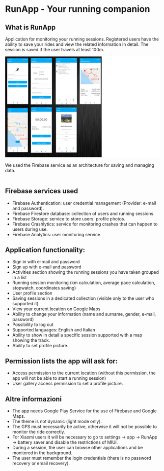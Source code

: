 # RunApp - Your running companion
## What is RunApp

Application for monitoring your running sessions. Registered users have the
ability to save your rides and view the related information in detail.
The session is saved if the user travels at least 100m.

![Poster 1](app/src/main/RunApp.png)

We used the Firebase service as an architecture for saving and managing data. <br/><br/>

## Firebase services used
- Firebase Authentication: user credential management (Provider: e-mail and password). 
- Firebase Firestore database: collection of users and running sessions. 
- Firebase Storage: service to store users' profile photos. 
- Firebase Crashlytics: service for monitoring crashes that can happen to users during use. 
- Firebase Analytics: user monitoring service. 

## Application functionality:

- Sign in with e-mail and password
- Sign up with e-mail and password
- Activities section showing the running sessions you have taken grouped in a list
- Running session monitoring (km calculation, average pace calculation, stopwatch, coordinates saving)
- User profile section
- Saving sessions in a dedicated collection (visible only to the user who supported it)
- View your current location on Google Maps
- Ability to change your information (name and surname, gender, e-mail, password)
- Possibility to log out
- Supported languages: English and Italian
- Ability to show in detail a specific session supported with a map showing the track.
- Ability to set profile picture.

## Permission lists the app will ask for:

- Access permission to the current location (without this permission, the app will not be able to start a running session)
- User gallery access permission to set a profile picture.

## Altre informazioni

- The app needs Google Play Service for the use of Firebase and Google Maps.
- The theme is not dynamic (light mode only).
- The GPS must necessarily be active, otherwise it will not be possible to monitor the ride correctly.
- For Xiaomi users it will be necessary to go to settings -> app -> RunApp -> battery saver and disable the restrictions of MIUI.
- During a session, the user can browse other applications and be monitored in the background.
- The user must remember the login credentials (there is no password recovery or email recovery).




